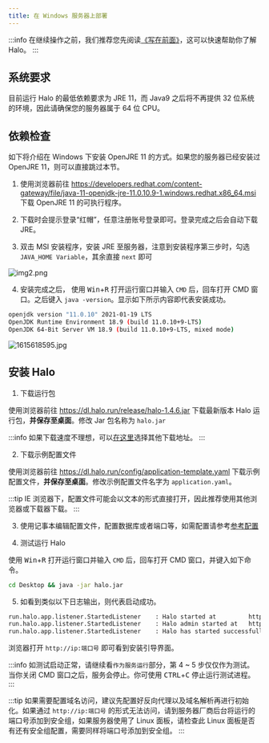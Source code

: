 ```yaml
---
title: 在 Windows 服务器上部署
---
```


:::info
在继续操作之前，我们推荐您先阅读[《写在前面》](/getting-started/prepare)，这可以快速帮助你了解 Halo。
:::

## 系统要求

目前运行 Halo 的最低依赖要求为 JRE 11，而 Java9 之后将不再提供 32 位系统的环境，因此请确保您的服务器属于 64 位 CPU。

## 依赖检查

如下将介绍在 Windows 下安装 OpenJRE 11 的方式。如果您的服务器已经安装过 OpenJRE 11，则可以直接跳过本节。

1. 使用浏览器前往 <https://developers.redhat.com/content-gateway/file/java-11-openjdk-jre-11.0.10.9-1.windows.redhat.x86_64.msi> 下载 OpenJRE 11 的可执行程序。

2. 下载时会提示登录“红帽”，任意注册账号登录即可。登录完成之后会自动下载 JRE。

3. 双击 MSI 安装程序，安装 JRE 至服务器，注意到安装程序第三步时，勾选 `JAVA_HOME Variable`，其余直接 `next` 即可

![img2.png](/img/img2.png)

4. 安装完成之后， 使用 <kbd>Win</kbd>+<kbd>R</kbd> 打开运行窗口并输入 `CMD` 后，回车打开 CMD 窗口。之后键入 `java -version`。显示如下所示内容即代表安装成功。

```bash
openjdk version "11.0.10" 2021-01-19 LTS
OpenJDK Runtime Environment 18.9 (build 11.0.10+9-LTS)
OpenJDK 64-Bit Server VM 18.9 (build 11.0.10+9-LTS, mixed mode)
```

![1615618595.jpg](/img/1615618595.jpg)

## 安装 Halo

1. 下载运行包

使用浏览器前往 <https://dl.halo.run/release/halo-1.4.6.jar> 下载最新版本 Halo 运行包，**并保存至桌面**。修改 Jar 包名称为 `halo.jar`

:::info
如果下载速度不理想，可以[在这里](/getting-started/downloads)选择其他下载地址。
:::

2. 下载示例配置文件

使用浏览器前往 <https://dl.halo.run/config/application-template.yaml> 下载示例配置文件，**并保存至桌面**。修改示例配置文件名字为 `application.yaml`。

:::tip
IE 浏览器下，配置文件可能会以文本的形式直接打开，因此推荐使用其他浏览器或下载器下载。
:::

3. 使用记事本编辑配置文件，配置数据库或者端口等，如需配置请参考[参考配置](/getting-started/config)

4. 测试运行 Halo

使用 <kbd>Win</kbd>+<kbd>R</kbd> 打开运行窗口并输入 `CMD` 后，回车打开 CMD 窗口，并键入如下命令。

```bash
cd Desktop && java -jar halo.jar
```

5. 如看到类似以下日志输出，则代表启动成功。

```bash
run.halo.app.listener.StartedListener    : Halo started at         http://127.0.0.1:8090
run.halo.app.listener.StartedListener    : Halo admin started at   http://127.0.0.1:8090/admin
run.halo.app.listener.StartedListener    : Halo has started successfully!
```

浏览器打开 `http://ip:端口号` 即可看到安装引导界面。

:::info
如测试启动正常，请继续看`作为服务运行`部分，第 4 ~ 5 步仅仅作为测试。当你关闭 CMD 窗口之后，服务会停止。你可使用 <kbd>CTRL</kbd>+<kbd>C</kbd> 停止运行测试进程。
:::

:::tip
如果需要配置域名访问，建议先配置好反向代理以及域名解析再进行初始化。如果通过 `http://ip:端口号` 的形式无法访问，请到服务器厂商后台将运行的端口号添加到安全组，如果服务器使用了 Linux 面板，请检查此 Linux 面板是否有还有安全组配置，需要同样将端口号添加到安全组。
:::
